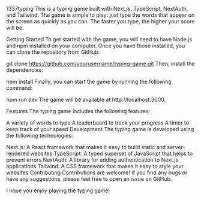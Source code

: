 1337typing 
This is a typing game built with Next.js, TypeScript, NextAuth, and Tailwind. The game is simple to play: just type the words that appear on the screen as quickly as you can. The faster you type, the higher your score will be.

Getting Started
To get started with the game, you will need to have Node.js and npm installed on your computer. Once you have those installed, you can clone the repository from GitHub:

git clone https://github.com/yourusername/typing-game.git
Then, install the dependencies:

npm install
Finally, you can start the game by running the following command:

npm run dev
The game will be available at http://localhost:3000.

Features
The typing game includes the following features:

A variety of words to type
A leaderboard to track your progress
A timer to keep track of your speed
Development
The typing game is developed using the following technologies:

Next.js: A React framework that makes it easy to build static and server-rendered websites
TypeScript: A typed superset of JavaScript that helps to prevent errors
NextAuth: A library for adding authentication to Next.js applications
Tailwind: A CSS framework that makes it easy to style your websites
Contributing
Contributions are welcome! If you find any bugs or have any suggestions, please feel free to open an issue on GitHub.



I hope you enjoy playing the typing game!
